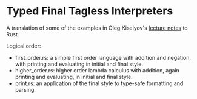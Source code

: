 # Typed Final Tagless Interpreters

A translation of some of the examples in Oleg Kiselyov's [lecture notes](https://okmij.org/ftp/tagless-final/course/lecture.pdf) to Rust.

Logical order:

- first_order.rs: a simple first order language with addition and negation, with printing and evaluating in initial and final style.
- higher_order.rs: higher order lambda calculus with addition, again printing and evaluating, in initial and final style.
- print.rs: an application of the final style to type-safe formatting and parsing.